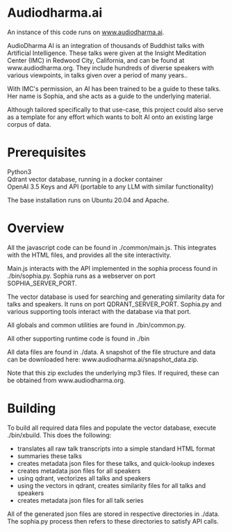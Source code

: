 # Audiodharma.ai


An instance of this code runs on www.audiodharma.ai.
<p>
AudioDharma AI is an integration of thousands of Buddhist talks with Artificial Intelligence. These talks were given at the Insight Meditation Center (IMC) in Redwood City, California, and can be found at www.audiodharma.org. They include hundreds of diverse speakers with various viewpoints, in talks given over a period of many years..
<p>
With IMC's permission, an AI has been trained to be a guide to these talks. Her name is Sophia, and she acts as a guide to the underlying material.
<p>

Although tailored specifically to that use-case, this project could also serve as a template for any effort which wants to bolt AI onto an existing large corpus of data.


# Prerequisites

Python3
<br>
Qdrant vector database, running in a docker container
<br>
OpenAI 3.5 Keys and API  (portable to any LLM with similar functionality)
<p>
The base installation runs on Ubuntu 20.04 and Apache.


# Overview

All the javascript code can be found in ./common/main.js.  This integrates with the HTML files, and provides all the site interactivity.
<p>
Main.js interacts with the API implemented in the sophia process found in ./bin/sophia.py. Sophia runs as a webserver on port SOPHIA_SERVER_PORT. 
<p>
The vector database is used for searching and generating similarity data for talks and speakers.
It runs on port QDRANT_SERVER_PORT. Sophia.py and various supporting tools interact with the database via that port.
<p>
All globals and common utilities are found in ./bin/common.py.
<p>
All other supporting runtime code is found in ./bin
<p>
All data files are found in ./data.  A snapshot of the file structure and data can be downloaded here:  www.audiodharma.ai/snapshot_data.zip.
<P>
Note that this zip excludes the underlying mp3 files.  
If required, these can be obtained from www.audiodharma.org.

# Building

To build all required data files and populate the vector database, execute ./bin/xbuild.  This does the following:
- translates all raw talk transcripts into a simple standard HTML format
- summaries these talks
- creates metadata json files for these talks, and quick-lookup indexes
- creates metadata json files for all speakers
- using qdrant, vectorizes all talks and speakers
- using the vectors in qdrant, creates similarity files for all talks and speakers
- creates metadata json files for all talk series
<p>
All of the generated json files are stored in respective directories in ./data. The sophia.py process then refers to these directories to satisfy API calls.











